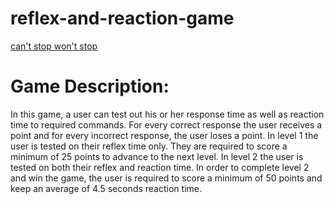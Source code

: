 # reflex-and-reaction-game
[can't stop won't stop](https://media.giphy.com/media/ule4vhcY1xEKQ/giphy.mp4 "cat gif")


# Game Description: 
In this game, a user can test out his or her response time as well as reaction time to required commands. For every correct response the user receives a point and for every incorrect response, the user loses a point. In level 1 the user is tested on their reflex time only. They are required to score a minimum of 25 points to advance to the next level. In level 2 the user is tested on both their reflex and reaction time. In order to complete level 2 and win the game, the user is required to score a minimum of 50 points and keep an average of 4.5 seconds reaction time.
